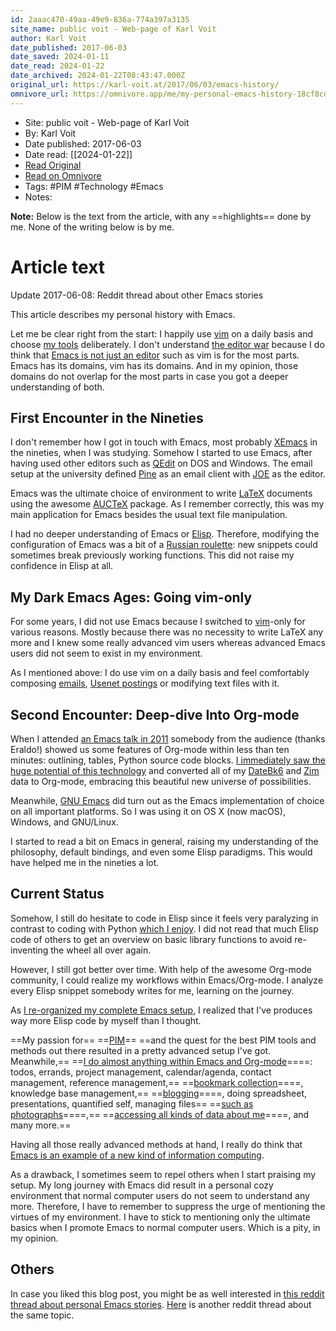 ```yaml
---
id: 2aaac470-49aa-49e9-836a-774a397a3135
site_name: public voit - Web-page of Karl Voit
author: Karl Voit
date_published: 2017-06-03
date_saved: 2024-01-11
date_read: 2024-01-22
date_archived: 2024-01-22T08:43:47.000Z
original_url: https://karl-voit.at/2017/06/03/emacs-history/
omnivore_url: https://omnivore.app/me/my-personal-emacs-history-18cf8cd6138
---
```


 - Site: public voit - Web-page of Karl Voit
 - By: Karl Voit
 - Date published: 2017-06-03
 - Date read: [[2024-01-22]]
 - [Read Original](https://karl-voit.at/2017/06/03/emacs-history/)
 - [Read on Omnivore](https://omnivore.app/me/my-personal-emacs-history-18cf8cd6138)
 - Tags:  #PIM  #Technology  #Emacs 
 - Notes: 

**Note:** Below is the text from the article, with any ==highlights== done by me. None of the writing below is by me.

# Article text
Update 2017-06-08: Reddit thread about other Emacs stories

This article describes my personal history with Emacs.

Let me be clear right from the start: I happily use [vim](http://www.vim.org/) on a daily basis and choose [my tools](https://karl-voit.at/apps-I-am-using) deliberately. I don't understand [the editor war](https://en.wikipedia.org/wiki/Editor%5Fwar) because I do think that [Emacs is not just an editor](https://karl-voit.at/2015/10/23/Emacs-is-not-just-an-editor) such as vim is for the most parts. Emacs has its domains, vim has its domains. And in my opinion, those domains do not overlap for the most parts in case you got a deeper understanding of both.

## First Encounter in the Nineties

I don't remember how I got in touch with Emacs, most probably [XEmacs](https://en.wikipedia.org/wiki/XEmacs) in the nineties, when I was studying. Somehow I started to use Emacs, after having used other editors such as [QEdit](https://en.wikipedia.org/wiki/The%5FSemWare%5FEditor) on DOS and Windows. The email setup at the university defined [Pine](https://en.wikipedia.org/wiki/Pine%5F%28email%5Fclient%29) as an email client with [JOE](https://en.wikipedia.org/wiki/Joe's%5FOwn%5FEditor) as the editor.

Emacs was the ultimate choice of environment to write [LaTeX](https://en.wikipedia.org/wiki/LaTeX) documents using the awesome [AUCTeX](https://www.gnu.org/software/auctex/) package. As I remember correctly, this was my main application for Emacs besides the usual text file manipulation.

I had no deeper understanding of Emacs or [Elisp](https://karl-voit.at/2017/06/03/emacs-org). Therefore, modifying the configuration of Emacs was a bit of a [Russian roulette](https://en.wikipedia.org/wiki/Russian%5Froulette): new snippets could sometimes break previously working functions. This did not raise my confidence in Elisp at all.

## My Dark Emacs Ages: Going vim-only

For some years, I did not use Emacs because I switched to [vim](http://www.vim.org/)\-only for various reasons. Mostly because there was no necessity to write LaTeX any more and I knew some really advanced vim users whereas advanced Emacs users did not seem to exist in my environment.

As I mentioned above: I do use vim on a daily basis and feel comfortably composing [emails](https://en.wikipedia.org/wiki/Mutt%5F%28email%5Fclient%29), [Usenet postings](https://en.wikipedia.org/wiki/Slrn) or modifying text files with it.

## Second Encounter: Deep-dive Into Org-mode

When I attended [an Emacs talk in 2011](https://glt11-programm.linuxtage.at/events/21.de.html) somebody from the audience (thanks Eraldo!) showed us some features of Org-mode within less than ten minutes: outlining, tables, Python source code blocks. [I immediately saw the huge potential of this technology](https://karl-voit.at/2011/06/12/orgmode) and converted all of my [DateBk6](https://www.pimlicosoftware.com/datebk6.htm) and [Zim](http://zim-wiki.org/) data to Org-mode, embracing this beautiful new universe of possibilities.

Meanwhile, [GNU Emacs](https://www.gnu.org/software/emacs/) did turn out as the Emacs implementation of choice on all important platforms. So I was using it on OS X (now macOS), Windows, and GNU/Linux.

I started to read a bit on Emacs in general, raising my understanding of the philosophy, default bindings, and even some Elisp paradigms. This would have helped me in the nineties a lot.

## Current Status

Somehow, I still do hesitate to code in Elisp since it feels very paralyzing in contrast to coding with Python [which I enjoy](https://github.com/novoid/). I did not read that much Elisp code of others to get an overview on basic library functions to avoid re-inventing the wheel all over again.

However, I still got better over time. With help of the awesome Org-mode community, I could realize my workflows within Emacs/Org-mode. I analyze every Elisp snippet somebody writes for me, learning on the journey.

As [I re-organized my complete Emacs setup](https://karl-voit.at/2017/06/03/emacs-org), I realized that I've produces way more Elisp code by myself than I thought.

==My passion for== ==[PIM](https://karl-voit.at/tags/pim)== ==and the quest for the best PIM tools and methods out there resulted in a pretty advanced setup I've got. Meanwhile,== ==[I do almost anything within Emacs and Org-mode](https://karl-voit.at/orgmode)====: todos, errands, project management, calendar/agenda, contact management, reference management,== ==[bookmark collection](https://karl-voit.at/2014/08/10/bookmarks-with-orgmode)====, knowledge base management,== ==[blogging](https://karl-voit.at/tags/lazyblorg)====, doing spreadsheet, presentations, quantified self, managing files== ==[such as photographs](https://karl-voit.at/managing-digital-photographs)====,== ==[accessing all kinds of data about me](https://github.com/novoid/Memacs)====, and many more.== 

Having all those really advanced methods at hand, I really do think that [Emacs is an example of a new kind of information computing](https://karl-voit.at/2017/02/10/evolution-of-systems).

As a drawback, I sometimes seem to repel others when I start praising my setup. My long journey with Emacs did result in a personal cozy environment that normal computer users do not seem to understand any more. Therefore, I have to remember to suppress the urge of mentioning the virtues of my environment. I have to stick to mentioning only the ultimate basics when I promote Emacs to normal computer users. Which is a pity, in my opinion.

## Others

In case you liked this blog post, you might be as well interested in [this reddit thread about personal Emacs stories](https://www.reddit.com/r/emacs/comments/6fytr5/when%5Fdid%5Fyou%5Fstart%5Fusing%5Femacs/). [Here](https://www.reddit.com/r/emacs/comments/7uswkc/my%5Fjourney%5Fto%5Femacs/) is another reddit thread about the same topic.